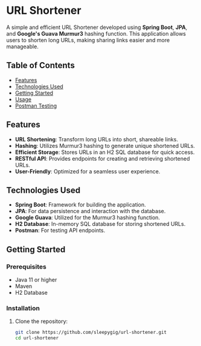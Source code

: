 # URL Shortener

A simple and efficient URL Shortener developed using **Spring Boot**, **JPA**, and **Google's Guava Murmur3** hashing function. This application allows users to shorten long URLs, making sharing links easier and more manageable.

## Table of Contents

- [Features](#features)
- [Technologies Used](#technologies-used)
- [Getting Started](#getting-started)
- [Usage](#usage)
- [Postman Testing](#postman-testing)

## Features

- **URL Shortening**: Transform long URLs into short, shareable links.
- **Hashing**: Utilizes Murmur3 hashing to generate unique shortened URLs.
- **Efficient Storage**: Stores URLs in an H2 SQL database for quick access.
- **RESTful API**: Provides endpoints for creating and retrieving shortened URLs.
- **User-Friendly**: Optimized for a seamless user experience.

## Technologies Used

- **Spring Boot**: Framework for building the application.
- **JPA**: For data persistence and interaction with the database.
- **Google Guava**: Utilized for the Murmur3 hashing function.
- **H2 Database**: In-memory SQL database for storing shortened URLs.
- **Postman**: For testing API endpoints.

## Getting Started

### Prerequisites

- Java 11 or higher
- Maven
- H2 Database

### Installation

1. Clone the repository:
   ```bash
   git clone https://github.com/sleepygig/url-shortener.git
   cd url-shortener

